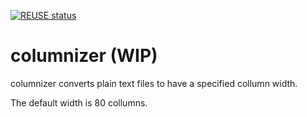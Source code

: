 [![REUSE status](https://api.reuse.software/badge/github.com/0verk1ll/columnizer)](https://api.reuse.software/info/github.com/0verk1ll/columnizer)

# columnizer (WIP)

columnizer converts plain text files to have a specified collumn width.

The default width is 80 collumns.

